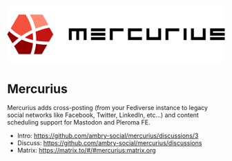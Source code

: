 ![Mercurius Project Banner](https://github.com/Ambry-Social/mercurius/blob/main/assets/img/banner.png)

# Mercurius
Mercurius adds cross-posting (from your Fediverse instance to legacy social networks like Facebook, Twitter, LinkedIn, etc...) and content scheduling support for Mastodon and Pleroma FE. 

-   Intro: https://github.com/ambry-social/mercurius/discussions/3
-   Discuss: https://github.com/ambry-social/mercurius/discussions
-   Matrix: https://matrix.to/#/#mercurius:matrix.org
